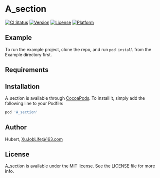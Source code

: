 # A_section

[![CI Status](https://img.shields.io/travis/Hubert/A_section.svg?style=flat)](https://travis-ci.org/Hubert/A_section)
[![Version](https://img.shields.io/cocoapods/v/A_section.svg?style=flat)](https://cocoapods.org/pods/A_section)
[![License](https://img.shields.io/cocoapods/l/A_section.svg?style=flat)](https://cocoapods.org/pods/A_section)
[![Platform](https://img.shields.io/cocoapods/p/A_section.svg?style=flat)](https://cocoapods.org/pods/A_section)

## Example

To run the example project, clone the repo, and run `pod install` from the Example directory first.

## Requirements

## Installation

A_section is available through [CocoaPods](https://cocoapods.org). To install
it, simply add the following line to your Podfile:

```ruby
pod 'A_section'
```

## Author

Hubert, XuJobLife@163.com

## License

A_section is available under the MIT license. See the LICENSE file for more info.
